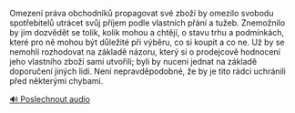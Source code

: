 
Omezení práva obchodníků propagovat své zboží by omezilo svobodu spotřebitelů utrácet svůj příjem podle vlastních přání a tužeb. Znemožnilo by jim dozvědět se tolik, kolik mohou a chtějí, o stavu trhu a podmínkách, které pro ně mohou být důležité při výběru, co si koupit a co ne. Už by se nemohli rozhodovat na základě názoru, který si o prodejcově hodnocení jeho vlastního zboží sami utvořili; byli by nuceni jednat na základě doporučení jiných lidí. Není nepravděpodobné, že by je tito rádci uchránili před některými chybami.

[🔊 Poslechnout audio](/data/7-paragraphs/audio/chapter_62/para_002-Omezen-prva-obchodnk-propagovat-sv-zbo-by-o.mp3)
